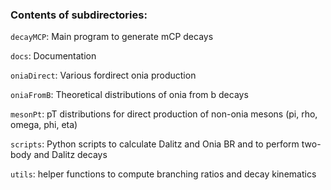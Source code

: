 ### Contents of subdirectories:

`decayMCP`: Main program to generate mCP decays

`docs`: Documentation

`oniaDirect`: Various fordirect onia production

`oniaFromB`: Theoretical distributions of onia from b decays

`mesonPt`: pT distributions for direct production of non-onia mesons (pi, rho, omega, phi, eta)

`scripts`: Python scripts to calculate Dalitz and Onia BR and to perform two-body and Dalitz decays

`utils`: helper functions to compute branching ratios and decay kinematics
